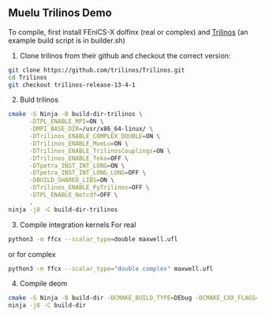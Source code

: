 
## Muelu Trilinos Demo

To compile, first install FEniCS-X dolfinx (real or complex)
and [Trilinos](https://github.com/trilinos/Trilinos.git)  (an example build script is in builder.sh)

1. Clone trilinos from their github and checkout the correct version:
```bash
git clone https://github.com/trilinos/Trilinos.git
cd Trilinos
git checkout trilinos-release-13-4-1
```
2. Buld trilinos
```bash
cmake -G Ninja -B build-dir-trilinos \
      -DTPL_ENABLE_MPI=ON \
      -DMPI_BASE_DIR=/usr/x86_64-linux/ \
      -DTrilinos_ENABLE_COMPLEX_DOUBLE=ON \
      -DTrilinos_ENABLE_MueLu=ON \
      -DTrilinos_ENABLE_TrilinosCouplings=ON \
      -DTrilinos_ENABLE_Teko=OFF \
      -DTpetra_INST_INT_LONG=ON \
      -DTpetra_INST_INT_LONG_LONG=OFF \
      -DBUILD_SHARED_LIBS=ON \
      -DTrilinos_ENABLE_PyTrilinos=OFF \
      -DTPL_ENABLE_Netcdf=OFF \
      .
ninja -j8 -C build-dir-trilinos

```

3. Compile integration kernels
For real

```bash
python3 -m ffcx --scalar_type=double maxwell.ufl
```

or for complex

```bash
python3 -m ffcx --scalar_type="double complex" maxwell.ufl
```

4. Compile deom

```bash
cmake -G Ninja -B build-dir -DCMAKE_BUILD_TYPE=DEbug -DCMAKE_CXX_FLAGS="-fmax-errors=1"
ninja -j8 -C build-dir
```
